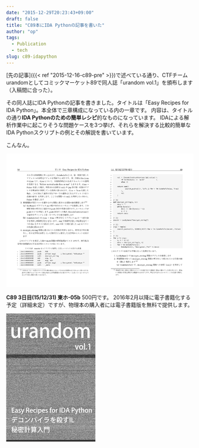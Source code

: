 ```yaml
---
date: "2015-12-29T20:23:43+09:00"
draft: false
title: "C89本にIDA Pythonの記事を書いた"
author: "op"
tags:
  - Publication
  - tech
slug: c89-idapython
---
```


[先の記事]({{< ref "2015-12-16-c89-pre" >}})で述べている通り、CTFチームurandomとしてコミックマーケット89で同人誌「urandom vol.1」を頒布します（入稿間に合った）。

その同人誌にIDA Pythonの記事を書きました。タイトルは「Easy Recipes for IDA Python」。本全体で三章構成になっている内の一章です。
内容は、タイトルの通り**IDA Pythonのための簡単レシピ**的なものになっています。
IDAによる解析作業中に起こりそうな問題ケースを3つ挙げ、それらを解決する比較的簡単なIDA Pythonスクリプトの例とその解説を書いています。

こんなん。

[![Easy Recipes for IDA Python](/images/c89_idapython_p13-14.png)](/images/c89_idapython_p13-14.png)

**C89 3日目(15/12/31) 東ホ-05b** 500円です。
2016年2月以降に電子書籍化する予定（詳細未定）ですが、物理本の購入者には電子書籍版を無料で提供します。

[![urandom vol.1 表紙](/images/c89_cover_thumb.png)](/images/c89_cover_sm.png)